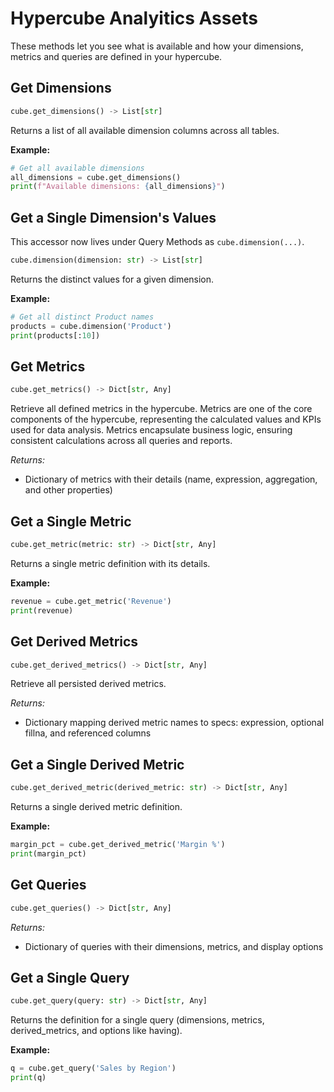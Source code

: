 # Hypercube Analyitics Assets

These methods let you see what is available and how your dimensions, metrics and queries are defined in your hypercube.

## Get Dimensions

```python
cube.get_dimensions() -> List[str]
```

Returns a list of all available dimension columns across all tables.

**Example:**

```python
# Get all available dimensions
all_dimensions = cube.get_dimensions()
print(f"Available dimensions: {all_dimensions}")
```

## Get a Single Dimension's Values

This accessor now lives under Query Methods as `cube.dimension(...)`.

```python
cube.dimension(dimension: str) -> List[str]
```

Returns the distinct values for a given dimension.

**Example:**

```python
# Get all distinct Product names
products = cube.dimension('Product')
print(products[:10])
```

## Get Metrics

```python
cube.get_metrics() -> Dict[str, Any]
```

Retrieve all defined metrics in the hypercube. Metrics are one of the core components of the hypercube, representing the calculated values and KPIs used for data analysis. Metrics encapsulate business logic, ensuring consistent calculations across all queries and reports.

*Returns:*

- Dictionary of metrics with their details (name, expression, aggregation, and other properties)

## Get a Single Metric

```python
cube.get_metric(metric: str) -> Dict[str, Any]
```

Returns a single metric definition with its details.

**Example:**

```python
revenue = cube.get_metric('Revenue')
print(revenue)
```

## Get Derived Metrics

```python
cube.get_derived_metrics() -> Dict[str, Any]
```

Retrieve all persisted derived metrics.

*Returns:*

- Dictionary mapping derived metric names to specs: expression, optional fillna, and referenced columns

## Get a Single Derived Metric

```python
cube.get_derived_metric(derived_metric: str) -> Dict[str, Any]
```

Returns a single derived metric definition.

**Example:**

```python
margin_pct = cube.get_derived_metric('Margin %')
print(margin_pct)
```

## Get Queries

```python
cube.get_queries() -> Dict[str, Any]
```

*Returns:*

- Dictionary of queries with their dimensions, metrics, and display options

## Get a Single Query

```python
cube.get_query(query: str) -> Dict[str, Any]
```

Returns the definition for a single query (dimensions, metrics, derived_metrics, and options like having).

**Example:**

```python
q = cube.get_query('Sales by Region')
print(q)
```
